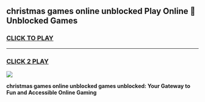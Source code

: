 
## christmas games online unblocked Play Online 👋 Unblocked Games
<h3>
<a href="https://premium.freeplayer.one?title=christmas_games_online_unblocked&ref=19F">CLICK TO PLAY</a></h3>
<hr>

<h3>
<a href="https://premium.freeplayer.one?title=christmas_games_online_unblocked&ref=19F">CLICK 2 PLAY</a>
  
</h3>

<a href="https://premium.freeplayer.one?title=christmas_games_online_unblocked&ref=19F"><img src="https://clearcache.store/games.png"></a>


**christmas games online unblocked games unblocked: Your Gateway to Fun and Accessible Online Gaming**

